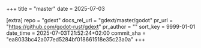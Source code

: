 +++
title = "master"
date = 2025-07-03

[extra]
repo = "gdext"
docs_rel_url = "gdext/master/godot"
pr_url = "https://github.com/godot-rust/gdext"
pr_author = ""
sort_key = 9999-01-01
date_time = 2025-07-03T21:52:24+02:00
commit_sha = "ea8033bc42a077ed5284bf018661518e35c23a0a"
+++


